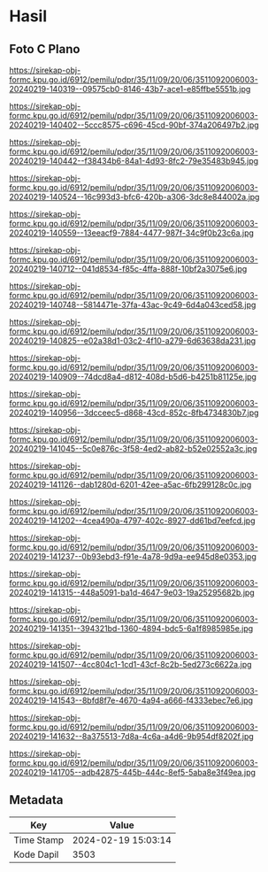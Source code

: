 # Hasil

## Foto C Plano

https://sirekap-obj-formc.kpu.go.id/6912/pemilu/pdpr/35/11/09/20/06/3511092006003-20240219-140319--09575cb0-8146-43b7-ace1-e85ffbe5551b.jpg

https://sirekap-obj-formc.kpu.go.id/6912/pemilu/pdpr/35/11/09/20/06/3511092006003-20240219-140402--5ccc8575-c696-45cd-90bf-374a206497b2.jpg

https://sirekap-obj-formc.kpu.go.id/6912/pemilu/pdpr/35/11/09/20/06/3511092006003-20240219-140442--f38434b6-84a1-4d93-8fc2-79e35483b945.jpg

https://sirekap-obj-formc.kpu.go.id/6912/pemilu/pdpr/35/11/09/20/06/3511092006003-20240219-140524--16c993d3-bfc6-420b-a306-3dc8e844002a.jpg

https://sirekap-obj-formc.kpu.go.id/6912/pemilu/pdpr/35/11/09/20/06/3511092006003-20240219-140559--13eeacf9-7884-4477-987f-34c9f0b23c6a.jpg

https://sirekap-obj-formc.kpu.go.id/6912/pemilu/pdpr/35/11/09/20/06/3511092006003-20240219-140712--041d8534-f85c-4ffa-888f-10bf2a3075e6.jpg

https://sirekap-obj-formc.kpu.go.id/6912/pemilu/pdpr/35/11/09/20/06/3511092006003-20240219-140748--5814471e-37fa-43ac-9c49-6d4a043ced58.jpg

https://sirekap-obj-formc.kpu.go.id/6912/pemilu/pdpr/35/11/09/20/06/3511092006003-20240219-140825--e02a38d1-03c2-4f10-a279-6d63638da231.jpg

https://sirekap-obj-formc.kpu.go.id/6912/pemilu/pdpr/35/11/09/20/06/3511092006003-20240219-140909--74dcd8a4-d812-408d-b5d6-b4251b81125e.jpg

https://sirekap-obj-formc.kpu.go.id/6912/pemilu/pdpr/35/11/09/20/06/3511092006003-20240219-140956--3dcceec5-d868-43cd-852c-8fb4734830b7.jpg

https://sirekap-obj-formc.kpu.go.id/6912/pemilu/pdpr/35/11/09/20/06/3511092006003-20240219-141045--5c0e876c-3f58-4ed2-ab82-b52e02552a3c.jpg

https://sirekap-obj-formc.kpu.go.id/6912/pemilu/pdpr/35/11/09/20/06/3511092006003-20240219-141126--dab1280d-6201-42ee-a5ac-6fb299128c0c.jpg

https://sirekap-obj-formc.kpu.go.id/6912/pemilu/pdpr/35/11/09/20/06/3511092006003-20240219-141202--4cea490a-4797-402c-8927-dd61bd7eefcd.jpg

https://sirekap-obj-formc.kpu.go.id/6912/pemilu/pdpr/35/11/09/20/06/3511092006003-20240219-141237--0b93ebd3-f91e-4a78-9d9a-ee945d8e0353.jpg

https://sirekap-obj-formc.kpu.go.id/6912/pemilu/pdpr/35/11/09/20/06/3511092006003-20240219-141315--448a5091-ba1d-4647-9e03-19a25295682b.jpg

https://sirekap-obj-formc.kpu.go.id/6912/pemilu/pdpr/35/11/09/20/06/3511092006003-20240219-141351--394321bd-1360-4894-bdc5-6a1f8985985e.jpg

https://sirekap-obj-formc.kpu.go.id/6912/pemilu/pdpr/35/11/09/20/06/3511092006003-20240219-141507--4cc804c1-1cd1-43cf-8c2b-5ed273c6622a.jpg

https://sirekap-obj-formc.kpu.go.id/6912/pemilu/pdpr/35/11/09/20/06/3511092006003-20240219-141543--8bfd8f7e-4670-4a94-a666-f4333ebec7e6.jpg

https://sirekap-obj-formc.kpu.go.id/6912/pemilu/pdpr/35/11/09/20/06/3511092006003-20240219-141632--8a375513-7d8a-4c6a-a4d6-9b954df8202f.jpg

https://sirekap-obj-formc.kpu.go.id/6912/pemilu/pdpr/35/11/09/20/06/3511092006003-20240219-141705--adb42875-445b-444c-8ef5-5aba8e3f49ea.jpg


## Metadata

| Key        | Value               |
| ---------- | ------------------- |
| Time Stamp | 2024-02-19 15:03:14 |
| Kode Dapil | 3503                |



